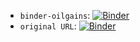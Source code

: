 



* `binder-oilgains`: [![Binder](https://mybinder.org/badge_logo.svg)](https://mybinder.org/v2/gh/binder-oilgains/carpentry-R-ecology-report/master?urlpath=rstudio)
* `original URL`: [![Binder](https://mybinder.org/badge_logo.svg)](https://mybinder.org/v2/gh/AuthorCarpentry/carpentry-R-ecology-report/master?urlpath=rstudio)

